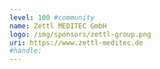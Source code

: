 ```yaml
---
level: 100 #community
name: Zettl MEDITEC GmbH
logo: /img/sponsors/zettl-group.png
uri: https://www.zettl-meditec.de
#handle: 
---
```

